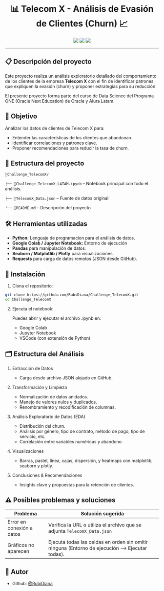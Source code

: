<h1 align="center">📊 Telecom X - Análisis de Evasión de Clientes (Churn) 📈</h1>

<p align="center">
<a href="#status"><img src="https://img.shields.io/badge/status-completed-yellow"></a>
<a href="#release-date"><img src="https://img.shields.io/badge/release_date-junio-blue"></a>
<a href="#python"><img src="https://img.shields.io/badge/python-purple"></a>
</a>
</p>

---

## 📋 Descripción del proyecto
Este proyecto realiza un análisis exploratorio detallado del comportamiento de los clientes de la empresa **Telecom X** con el fin de identificar patrones que expliquen la evasión (churn) y proponer estrategias para su reducción.

El presente proyecto forma parte del curso de Data Science del Programa ONE (Oracle Next Education) de Oracle y Alura Latam.

## 🧠 Objetivo

Analizar los datos de clientes de Telecom X para:

- Entender las características de los clientes que abandonan.
- Identificar correlaciones y patrones clave.
- Proponer recomendaciones para reducir la tasa de churn.
  
## 📁 Estructura del proyecto


`📂Challenge_TelecomX/`

`├── 📄Challenge_TelecomX_LATAM.ipynb` – Notebook principal con todo el análisis.

`├── 📄TelecomX_Data.json` – Fuente de datos original

`└── 📄README.md` – Descripción del proyecto

## 🛠️ Herramientas utilizadas

- **Python:** Lenguaje de programacion para el análisis de datos.
- **Google Colab / Jupyter Notebook:** Entorno de ejecución
- **Pandas** para manipulación de datos.
- **Seaborn / Matplotlib / Plotly** para visualizaciones.
- **Requests** para carga de datos remotos (JSON desde GitHub).

## 🚀 Instalación

1. Clona el repositorio:
```bash
git clone https://github.com/RubiDiana/Challenge_TelecomX.git
cd Challenge_TelecomX
```

2. Ejecuta el notebook:
   
    Puedes abrir y ejecutar el archivo .ipynb en:
    - Google Colab
    - Jupyter Notebook
    - VSCode (con extensión de Python)

## 🗂️ Estructura del Análisis

1. Extracción de Datos

    - Carga desde archivo JSON alojado en GitHub.

2. Transformación y Limpieza

    - Normalización de datos anidados.
    - Manejo de valores nulos y duplicados.
    - Renombramiento y recodificación de columnas.

3. Análisis Exploratorio de Datos (EDA)

    - Distribución del churn.
    - Análisis por género, tipo de contrato, método de pago, tipo de servicio, etc.
    - Correlación entre variables numéricas y abandono.

4. Visualizaciones

    - Barras, pastel, línea, cajas, dispersión, y heatmaps con matplotlib, seaborn y plotly.

5. Conclusiones & Recomendaciones
    - Insights clave y propuestas para la retención de clientes.

## ⚠️ Posibles problemas y soluciones

| Problema                         | Solución sugerida                                                                     |
|----------------------------------|---------------------------------------------------------------------------------------|
| Error en conexión a datos        | Verifica la URL o utiliza el archivo que se adjunta `TelecomX_Data.json`             |
| Gráficos no aparecen             | Ejecuta todas las celdas en orden sin omitir ninguna (Entorno de ejecución --> Ejecutar todas).  |

## 👤 Autor
- Github: [@RubiDiana](https://github.com/RubiDiana)
